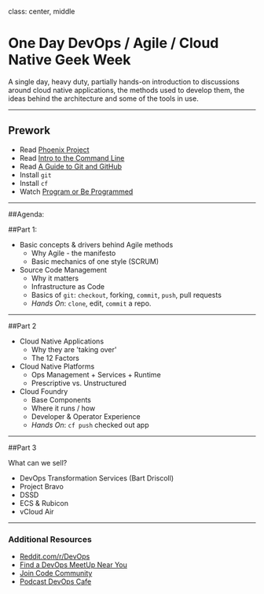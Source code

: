 class: center, middle

# One Day DevOps / Agile / Cloud Native Geek Week

A single day, heavy duty, partially hands-on introduction to discussions around cloud native applications, the methods used to develop them, the ideas behind the architecture and some of the tools in use.

---

## Prework

* Read [Phoenix Project](http://itrevolution.com/books/phoenix-project-devops-book/)
* Read [Intro to the Command Line](https://www.gotealeaf.com/books/command_line)
* Read [A Guide to Git and GitHub](https://www.gotealeaf.com/books/git)
* Install `git`
* Install `cf`
* Watch [Program or Be Programmed](https://www.youtube.com/watch?v=imV3pPIUy1k)



---

##Agenda:

##Part 1:

* Basic concepts & drivers behind Agile methods
  * Why Agile - the manifesto
  * Basic mechanics of one style (SCRUM)
* Source Code Management
  * Why it matters
  * Infrastructure as Code
  * Basics of `git`:  `checkout`, forking, `commit`, `push`, pull requests
  * *Hands On*: `clone`, edit, `commit` a repo.

---

##Part 2

* Cloud Native Applications
  * Why they are 'taking over'
  * The 12 Factors
* Cloud Native Platforms
  * Ops Management + Services + Runtime
  * Prescriptive vs. Unstructured
* Cloud Foundry
  * Base Components
  * Where it runs / how
  * Developer & Operator Experience
  * *Hands On*: `cf push` checked out app

---

##Part 3

What can we sell?

* DevOps Transformation Services (Bart Driscoll)
* Project Bravo
* DSSD
* ECS & Rubicon
* vCloud Air

---

### Additional Resources

* [Reddit.com/r/DevOps](https://www.reddit.com/r/DevOps)
* [Find a DevOps MeetUp Near You](http://www.meetup.com/find/?allMeetups=false&keywords=DevOps&radius=Infinity)
* [Join Code Community](http://blog.emccode.com/2015/07/10/the-codecommunity-is-open-for-business)
* [Podcast DevOps Cafe](http://devopscafe.org)
